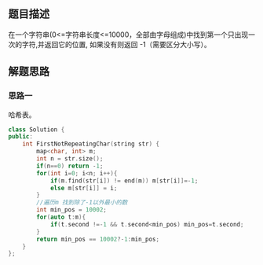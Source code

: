 ## 题目描述

在一个字符串(0<=字符串长度<=10000，全部由字母组成)中找到第一个只出现一次的字符,并返回它的位置, 如果没有则返回 -1（需要区分大小写）。

## 解题思路

### 思路一

哈希表。

```cpp
class Solution {
public:
    int FirstNotRepeatingChar(string str) {
        map<char, int> m;
        int n = str.size();
        if(n==0) return -1;
        for(int i=0; i<n; i++){
            if(m.find(str[i]) != end(m)) m[str[i]]=-1;
            else m[str[i]] = i;
        }
        //遍历m 找到除了-1以外最小的数
        int min_pos = 10002;
        for(auto t:m){
            if(t.second !=-1 && t.second<min_pos) min_pos=t.second;
        }
        return min_pos == 10002?-1:min_pos;
    }
};
```



